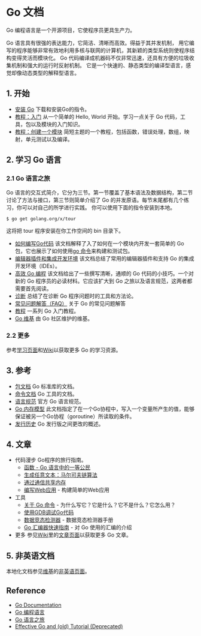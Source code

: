 # Go 文档
Go 编程语言是一个开源项目，它使程序员更具生产力。

Go 语言具有很强的表达能力，它简洁、清晰而高效。得益于其并发机制， 用它编写的程序能够非常有效地利用多核与联网的计算机，其新颖的类型系统则使程序结构变得灵活而模块化。 Go 代码编译成机器码不仅非常迅速，还具有方便的垃圾收集机制和强大的运行时反射机制。 它是一个快速的、静态类型的编译型语言，感觉却像动态类型的解释型语言。
## 1. 开始
- [安装 Go](https://golang.org/doc/install)
  下载和安装Go的指令。
- [教程：入门](https://golang.org/doc/tutorial/getting-started.html)
  从一个简单的 Hello, World 开始。学习一点关于 Go 代码，工具，包以及模块的入门知识。 
- [教程：创建一个模块](https://golang.org/doc/tutorial/create-module.html)
  简短主题的一个教程，包括函数，错误处理，数组，映射，单元测试以及编译。
## 2. 学习 Go 语言
### 2.1 Go 语言之旅
Go 语言的交互式简介，它分为三节。第一节覆盖了基本语法及数据结构，第二节讨论了方法与接口，第三节则简单介绍了 Go 的并发原语。每节末尾都有几个练习，你可以对自己的所学进行实践。 你可以使用下面的指令安装到本地。
```
$ go get golang.org/x/tour
```
这将把 tour 程序安装在你工作空间的 bin 目录下。

- [如何编写Go代码](https://golang.org/doc/code.html)
  该文档解释了入了如何在一个模块内开发一套简单的 Go 包，它也展示了如何使用[go 命令](https://golang.org/cmd/go/)来构建和测试包。
- [编辑器插件和集成开发环境](https://golang.org/doc/editors.html)
  该文档总结了常用的编辑器插件和支持 Go 的集成开发环境（IDEs）。
- [高效 Go 编程](https://golang.org/doc/effective_go.html)
  该文档给出了一些撰写清晰，通顺的 Go 代码的小技巧。一个对新的 Go 程序员的必读材料。它应该扩大到 Go 之旅以及语言规范，这两者都需要首先阅读。
- [诊断](https://golang.org/doc/diagnostics.html)
  总结了在诊断 Go 程序问题时的工具和方法论。
- [常见问题解答（FAQ）](https://golang.org/doc/faq)
  关于 Go 的常见问题解答
- [教程](https://golang.org/doc/tutorial/)
  一系列 Go 入门教程。
- [Go 维基](https://golang.org/wiki)
  由 Go 社区维护的维基。
### 2.2 更多
参考[学习页面](https://golang.org/wiki/Learn)和[Wiki](https://golang.org/wiki)以获取更多 Go 的学习资源。
## 3. 参考
- [包文档](https://golang.org/pkg/)
  Go 标准库的文档。
- [命令文档](https://golang.org/doc/cmd)
  Go 工具的文档。
- [语言规范](https://golang.org/ref/spec)
  官方 Go 语言规范。
- [Go 内存模型](https://golang.org/ref/mem)
  此文档指定了在一个Go协程中，写入一个变量所产生的值，能够保证被另一个Go协程（goroutine）所读取的条件。
- [发行历史](https://golang.org/doc/devel/release.html)
  Go 发行版之间更改的概述。
## 4. 文章
- 代码漫步
  Go程序的旅行指南。
  + [函数 - Go 语言中的一等公民](https://golang.org/doc/codewalk/functions)
  + [生成任意文本：马尔可夫链算法](https://golang.org/doc/codewalk/markov)
  + [通过通信共享内存](https://golang.org/doc/codewalk/sharemem)
  + [编写Web应用](https://golang.org/doc/articles/wiki/) - 构建简单的Web应用
- 工具
  + [关于 Go 命令](https://golang.org/doc/articles/go_command.html) - 为什么写它？它是什么？它不是什么？它怎么用？
  + [使用GDB调试Go代码](https://golang.org/doc/gdb)
  + [数据竞态检测器](https://golang.org/doc/articles/race_detector.html) - 数据竞态检测器手册
  + [Go 汇编器快速指南](https://golang.org/doc/asm) - 对 Go 使用的汇编的介绍
- 更多
  参见[Wiki](https://golang.org/wiki)里的[文章页面](https://golang.org/wiki/Articles)以获取更多 Go 文章。
## 5. 非英语文档
本地化文档参见[维基](https://golang.org/wiki)的[非英语页面](https://golang.org/wiki/NonEnglish)。

## Reference
- [Go Documentation](https://golang.org/doc/)
- [Go 编程语言](https://go-zh.org/doc/)
- [Go 语言之旅](https://tour.go-zh.org/)
- [Effective Go and (old) Tutorial (Deprecated)](http://code.google.com/p/ac-me/downloads/detail?name=fango.pdf)
